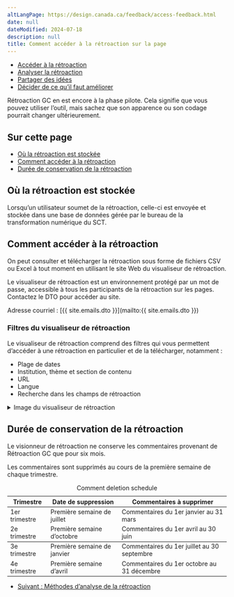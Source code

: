 ```yaml
---
altLangPage: https://design.canada.ca/feedback/access-feedback.html
date: null
dateModified: 2024-07-18
description: null
title: Comment accéder à la rétroaction sur la page
---
```


<div class="gc-stp-stp">
  <div class="row">
    <ul class="toc lst-spcd col-md-12">
      <li class="col-md-4 col-sm-6"><a class="list-group-item active" href="acces.html">Accéder à la rétroaction</a></li>
      <li class="col-md-4 col-sm-6"><a class="list-group-item" href="methodes.html">Analyser la rétroaction</a></li>
      <li class="col-md-4 col-sm-6"><a class="list-group-item" href="communiquer.html">Partager des idées</a></li>
      <li class="col-md-4 col-sm-6"><a class="list-group-item" href="decider.html">Décider de ce qu’il faut améliorer</a></li>
    </ul>
  </div>
</div>

Rétroaction GC en est encore à la phase pilote. Cela signifie que vous pouvez utiliser l’outil, mais sachez que son apparence ou son codage pourrait changer ultérieurement.

## Sur cette page
* [Où la rétroaction est stockée](#où-la-rétroaction-est-stockée)
* [Comment accéder à la rétroaction](#comment-accéder-à-la-rétroaction)
* [Durée de conservation de la rétroaction](#durée-de-conservation-de-la-rétroaction)


## Où la rétroaction est stockée

Lorsqu’un utilisateur soumet de la rétroaction, celle-ci est envoyée et stockée dans une base de données gérée par le bureau de la transformation numérique du SCT.

## Comment accéder à la rétroaction

On peut consulter et télécharger la rétroaction sous forme de fichiers CSV ou Excel à tout moment en utilisant le site Web du visualiseur de rétroaction.

Le visualiseur de rétroaction est un environnement protégé par un mot de passe, accessible à tous les participants de la rétroaction sur les pages. Contactez le DTO pour accéder au site.

Adresse courriel&nbsp;: [{{ site.emails.dto }}](mailto:{{ site.emails.dto }})

### Filtres du visualiseur de rétroaction

Le visualiseur de rétroaction comprend des filtres qui vous permettent d’accéder à une rétroaction en particulier et de la télécharger, notamment&nbsp;:
* Plage de dates
* Institution, thème et section de contenu
* URL
* Langue
* Recherche dans les champs de rétroaction

<details>
  <summary>Image du visualiseur de rétroaction</summary>
  <p><img src="images/feedback-viewer.png" alt="Image du visualiseur de rétroaction" class="img-responsive"/></p>
</details>

## Durée de conservation de la rétroaction

Le visionneur de rétroaction ne conserve les commentaires provenant de Rétroaction GC que pour six mois.

Les commentaires sont supprimés au cours de la première semaine de chaque trimestre.

<table class="provisional gc-table table">
	<caption>Comment deletion schedule</caption>
	<thead>
		<tr>
			<th>Trimestre</th>
			<th>Date de suppression</th>
			<th>Commentaires à supprimer</th>
		</tr>
	</thead>
	<tbody>
		<tr>
			<td data-label="Trimestre">1er trimestre</td>
			<td data-label="Date de suppression">Première semaine de juillet</td>
			<td data-label="Commentaires à supprimer">Commentaires du 1er janvier au 31 mars</td>
		</tr>
		<tr>
			<td data-label="Trimestre">2e trimestre</td>
			<td data-label="Date de suppression">Première semaine d’octobre</td>
			<td data-label="Commentaires à supprimer">Commentaires du 1er avril au 30 juin</td>
		</tr>
	</tbody>
	<tbody>
		<tr>
			<td data-label="Trimestre">3e trimestre</td>
			<td data-label="Date de suppression">Première semaine de janvier</td>
			<td data-label="Commentaires à supprimer">Commentaires du 1er juillet au 30 septembre</td>
		</tr>
		<tr>
			<td data-label="Trimestre">4e trimestre</td>
			<td data-label="Date de suppression">Première semaine d’avril</td>
			<td data-label="Commentaires à supprimer">Commentaires du 1er octobre au 31 décembre</td>
		</tr>
	</tbody>
</table>

<nav role="navigation" class="mrgn-bttm-lg">
  <ul class="pager">
    <li class="next"><a href="methodes.html" rel="next">Suivant&nbsp;: Méthodes d’analyse de la rétroaction</a></li>
  </ul>
</nav>
